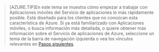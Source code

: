 
>[AZURE.TIP]En este tema se muestra cómo empezar a trabajar con Aplicaciones móviles del Servicio de aplicaciones lo más rápidamente posible. Está diseñado para los clientes que no conozcan esta característica de Azure. Si ya está familiarizado con Aplicaciones móviles, o busca información más detallada, o quiere obtener más información sobre el Servicio de aplicaciones de Azure, seleccione un tema de la barra de navegación izquierda o vea los vínculos relevantes en [Pasos siguientes](#next-steps).

<!---HONumber=Oct15_HO3-->